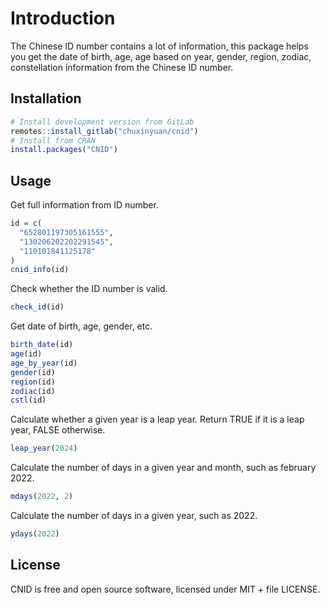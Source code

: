 
# Introduction

The Chinese ID number contains a lot of information, this package helps you get the date of birth, age, age based on year, gender, region, zodiac, constellation information from the Chinese ID number.

## Installation

``` r
# Install development version from GitLab
remotes::install_gitlab("chuxinyuan/cnid")
# Install from CRAN
install.packages("CNID")
```

## Usage

Get full information from ID number.

``` r
id = c(
  "652801197305161555", 
  "130206202202291545",
  "110101841125178"
)
cnid_info(id)
```

Check whether the ID number is valid.

``` r
check_id(id)
```

Get date of birth, age, gender, etc.

``` r
birth_date(id)
age(id)
age_by_year(id)
gender(id)
region(id)
zodiac(id)
cstl(id)
```

Calculate whether a given year is a leap year. Return TRUE if it is a leap year, 
FALSE otherwise.

``` r
leap_year(2024)
```

Calculate the number of days in a given year and month, such as february 2022.

``` r
mdays(2022, 2)
```

Calculate the number of days in a given year, such as 2022.

``` r
ydays(2022)
```

## License

CNID is free and open source software, licensed under MIT + file LICENSE.
